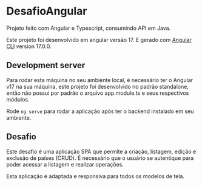 # DesafioAngular

Projeto feito com Angular e Typescript, consumindo API em Java.

Este projeto foi desenvolvido em angular versão 17. E gerado com [Angular CLI](https://github.com/angular/angular-cli) version 17.0.0.

## Development server
Para rodar esta máquina no seu ambiente local, é necessário ter o Angular v17 na sua máquina, este projeto foi desenvolvido no padrão standalone, então não possui por padrão o arquivo app.module.ts e seus respectivos módulos.

Rode `ng serve` para rodar a aplicação após ter o backend instalado em seu ambiente. 

## Desafio 

Este desafio é uma aplicação SPA que permite a criação, listagem, edição e exclusão de países (CRUD). É necessário que o usuário se autentique para poder acessar a listagem e realizar operações.

Esta aplicação é adaptada e responsiva para todos os modelos de tela.
